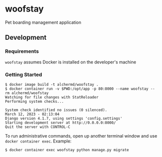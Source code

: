 # woofstay

Pet boarding management application

## Development

### Requirements

`woofstay` assumes Docker is installed on the developer's machine

### Getting Started

```console
$ docker image build -t alchermd/woofstay .
$ docker container run -v $PWD:/opt/app -p 80:8000 --name woofstay --rm alchermd/woofstay
Watching for file changes with StatReloader
Performing system checks...

System check identified no issues (0 silenced).
March 12, 2023 - 02:13:04
Django version 4.1.7, using settings 'config.settings'
Starting development server at http://0.0.0.0:8000/
Quit the server with CONTROL-C
```

To run administrative commands, open up another terminal window and use `docker container exec`. Example:


```console
$ docker container exec woofstay python manage.py migrate
```